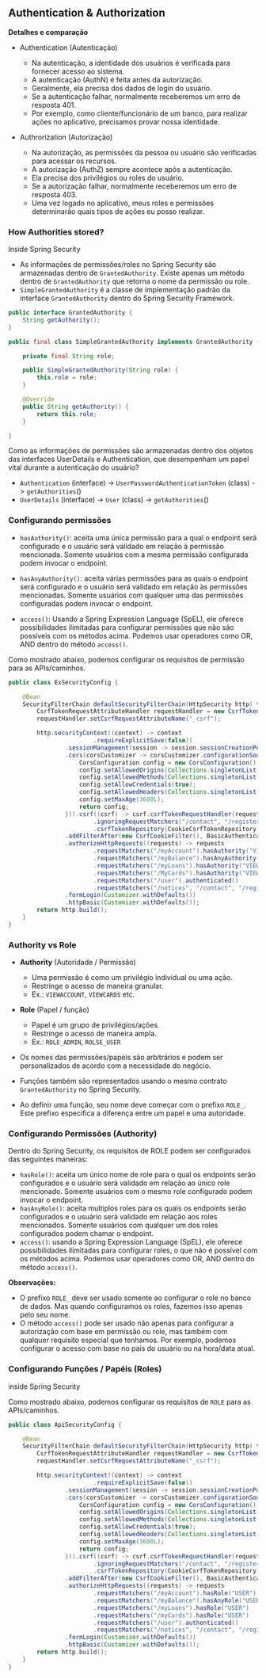 ## Authentication & Authorization

**Detalhes e comparação**

* Authentication (Autenticação)
    * Na autenticação, a identidade dos usuários é verificada para fornecer acesso ao sistema.
    * A autenticação (AuthN) é feita antes da autorização.
    * Geralmente, ela precisa dos dados de login do usuário.
    * Se a autenticação falhar, normalmente receberemos um erro de resposta 401.
    * Por exemplo, como cliente/funcionário de um banco, para realizar ações no aplicativo, precisamos provar nossa
      identidade.

* Authrorization (Autorização)
    * Na autorização, as permissões da pessoa ou usuário são verificadas para acessar os recursos.
    * A autorização (AuthZ) sempre acontece após a autenticação.
    * Ela precisa dos privilégios ou roles do usuário.
    * Se a autorização falhar, normalmente receberemos um erro de resposta 403.
    * Uma vez logado no aplicativo, meus roles e permissões determinarão quais tipos de ações eu posso realizar.

### How Authorities stored?

Inside Spring Security

* As informações de permissões/roles no Spring Security são armazenadas dentro de `GrantedAuthority`. Existe apenas um
  método dentro de `GrantedAuthority` que retorna o nome da permissão ou role.
* `SimpleGrantedAuthority` é a classe de implementação padrão da interface `GrantedAuthority` dentro do Spring Security
  Framework.

```java
public interface GrantedAuthority {
	String getAuthority();
}

public final class SimpleGrantedAuthority implements GrantedAuthority {

	private final String role;

	public SimpleGrantedAuthority(String role) {
		this.role = role;
	}

	@Override
	public String getAuthority() {
		return this.role;
	}

}
```

Como as informações de permissões são armazenadas dentro dos objetos das interfaces UserDetails e Authentication, que
desempenham um papel vital durante a autenticação do usuário?

* `Authentication` (interface) -> `UserPasswordAuthenticationToken` (class) -> `getAuthorities`()
* `UserDetails` (interface) -> `User` (class) -> `getAuthorities`()

### Configurando permissões

* `hasAuthority()`: aceita uma única permissão para a qual o endpoint será configurado e o usuário será validado em
  relação à permissão mencionada. Somente usuários com a mesma permissão configurada podem invocar o endpoint.

* `hasAnyAuthority()`: aceita várias permissões para as quais o endpoint será configurado e o usuário será validado em
  relação às permissões mencionadas. Somente usuários com qualquer uma das permissões configuradas podem invocar o
  endpoint.

* `access()`: Usando a Spring Expression Language (SpEL), ele oferece possibilidades ilimitadas para configurar
  permissões que não são possíveis com os métodos acima. Podemos usar operadores como OR, AND dentro do
  método `access()`.

Como mostrado abaixo, podemos configurar os requisitos de permissão para as APIs/caminhos.

```java
public class ExSecurityConfig {

	@Bean
	SecurityFilterChain defaultSecurityFilterChain(HttpSecurity http) throws Exception {
		CsrfTokenRequestAttributeHandler requestHandler = new CsrfTokenRequestAttributeHandler();
		requestHandler.setCsrfRequestAttributeName("_csrf");

		http.securityContext((context) -> context
						.requireExplicitSave(false))
				.sessionManagement(session -> session.sessionCreationPolicy(SessionCreationPolicy.ALWAYS))
				.cors(corsCustomizer -> corsCustomizer.configurationSource(request -> {
					CorsConfiguration config = new CorsConfiguration();
					config.setAllowedOrigins(Collections.singletonList("*"));
					config.setAllowedMethods(Collections.singletonList("*"));
					config.setAllowCredentials(true);
					config.setAllowedHeaders(Collections.singletonList("*"));
					config.setMaxAge(3600L);
					return config;
				})).csrf((csrf) -> csrf.csrfTokenRequestHandler(requestHandler)
						.ignoringRequestMatchers("/contact", "/register")
						.csrfTokenRepository(CookieCsrfTokenRepository.withHttpOnlyFalse()))
				.addFilterAfter(new CsrfCookieFilter(), BasicAuthenticationFilter.class)
				.authorizeHttpRequests((requests) -> requests
						.requestMatchers("/myAccount").hasAuthority("VIEWACCOUNT")
						.requestMatchers("/myBalance").hasAnyAuthority("VIEWACCOUNT", "VIEWBALANCE")
						.requestMatchers("/myLoans").hasAuthority("VIEWLOANS")
						.requestMatchers("/MyCards").hasAuthority("VIEWCARDS")
						.requestMatchers("/user").authenticated()
						.requestMatchers("/notices", "/contact", "/register").permitAll())
				.formLogin(Customizer.withDefaults())
				.httpBasic(Customizer.withDefaults());
		return http.build();
	}
}
```

### Authority vs Role

* **Authority** (Autoridade / Permissão)
    * Uma permissão é como um privilégio individual ou uma ação.
    * Restringe o acesso de maneira granular.
    * Ex.: `VIEWACCOUNT`, `VIEWCARDS` etc.

* **Role** (Papel / função)
    * Papel é um grupo de privilégios/ações.
    * Restringe o acesso de maneira ampla.
    * Ex.: `ROLE_ADMIN`, `ROLSE_USER`

* Os nomes das permissões/papéis são arbitrários e podem ser personalizados de acordo com a necessidade do negócio.
* Funções também são representados usando o mesmo contrato `GrantedAuthority` no Spring Security.
* Ao definir uma função, seu nome deve começar com o prefixo `ROLE_`. Este prefixo especifica a diferença entre um papel
  e uma autoridade.

### Configurando Permissões (Authority)

Dentro do Spring Security, os requisitos de ROLE podem ser configurados das seguintes maneiras:

* `hasRole()`: aceita um único nome de role para o qual os endpoints serão configurados e o usuário será validado em
  relação ao único role mencionado. Somente usuários com o mesmo role configurado podem invocar o endpoint.
* `hasAnyRole()`: aceita multiplos roles para os quais os endpoints serão configurados e o usuário será validado em
  relação aos roles mencionados. Somente usuários com qualquer um dos roles configurados podem chamar o endpoint.
* `access()`: usando a Spring Expression Language (SpEL), ele oferece possibilidades ilimitadas para configurar roles, o
  que não é possível com os métodos acima. Podemos usar operadores como OR, AND dentro do método `access()`.

**Observações:**

* O prefixo `ROLE_` deve ser usado somente ao configurar o role no banco de dados. Mas quando configuramos os roles,
  fazemos isso apenas pelo seu nome.
* O método `access()` pode ser usado não apenas para configurar a autorização com base em permissão ou role, mas também
  com qualquer requisito especial que tenhamos. Por exemplo, podemos configurar o acesso com base no país do usuário ou
  na hora/data atual.

### Configurando Funções / Papéis (Roles)

inside Spring Security

Como mostrado abaixo, podemos configurar os requisitos de `ROLE` para as APIs/caminhos.

```java
public class ApiSecurityConfig {

	@Bean
	SecurityFilterChain defaultSecurityFilterChain(HttpSecurity http) throws Exception {
		CsrfTokenRequestAttributeHandler requestHandler = new CsrfTokenRequestAttributeHandler();
		requestHandler.setCsrfRequestAttributeName("_csrf");

		http.securityContext((context) -> context
						.requireExplicitSave(false))
				.sessionManagement(session -> session.sessionCreationPolicy(SessionCreationPolicy.ALWAYS))
				.cors(corsCustomizer -> corsCustomizer.configurationSource(request -> {
					CorsConfiguration config = new CorsConfiguration();
					config.setAllowedOrigins(Collections.singletonList("*"));
					config.setAllowedMethods(Collections.singletonList("*"));
					config.setAllowCredentials(true);
					config.setAllowedHeaders(Collections.singletonList("*"));
					config.setMaxAge(3600L);
					return config;
				})).csrf((csrf) -> csrf.csrfTokenRequestHandler(requestHandler)
						.ignoringRequestMatchers("/contact", "/register")
						.csrfTokenRepository(CookieCsrfTokenRepository.withHttpOnlyFalse()))
				.addFilterAfter(new CsrfCookieFilter(), BasicAuthenticationFilter.class)
				.authorizeHttpRequests((requests) -> requests
						.requestMatchers("/myAccount").hasRole("USER")
						.requestMatchers("/myBalance").hasAnyRole("USER", "ADMIN")
						.requestMatchers("/myLoans").hasRole("USER")
						.requestMatchers("/myCards").hasRole("USER")
						.requestMatchers("/user").authenticated()
						.requestMatchers("/notices", "/contact", "/register").permitAll())
				.formLogin(Customizer.withDefaults())
				.httpBasic(Customizer.withDefaults());
		return http.build();
	}
}
```
